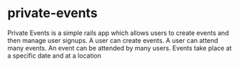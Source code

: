 # private-events
Private Events is a simple rails app which allows users to create events and then manage user signups.  A user can create events. A user can attend many events. An event can be attended by many users. Events take place at a specific date and at a location
